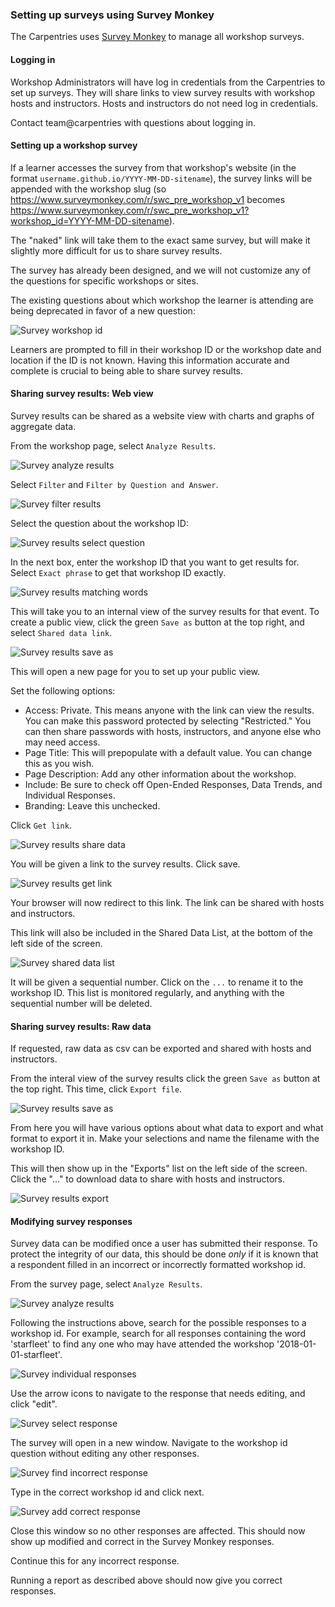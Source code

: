 ### Setting up surveys using Survey Monkey

The Carpentries uses [Survey Monkey](https://www.surveymonkey.com/) to manage all workshop surveys. 

#### Logging in

Workshop Administrators will have log in credentials from the Carpentries to set up surveys.  They will share links to view survey results with workshop hosts and instructors. Hosts and instructors do not need log in credentials.

Contact team@carpentries with questions about logging in.

#### Setting up a workshop survey

If a learner accesses the survey from that workshop's website (in the format `username.github.io/YYYY-MM-DD-sitename`), the survey links will be appended with the workshop slug (so https://www.surveymonkey.com/r/swc_pre_workshop_v1 becomes https://www.surveymonkey.com/r/swc_pre_workshop_v1?workshop_id=YYYY-MM-DD-sitename).

The "naked" link will take them to the exact same survey, but will make it slightly more difficult for us to share survey results.

The survey has already been designed, and we will not customize any of the questions for specific workshops or sites.

The existing questions about which workshop the learner is attending are being deprecated in favor of a new question:

![Survey workshop id](images/surveymonkey_workshopid.png)

Learners are prompted to fill in their workshop ID or the workshop date and location if the ID is not known. Having this information accurate and complete is crucial to being able to share survey results.

#### Sharing survey results: Web view

Survey results can be shared as a website view with charts and graphs of aggregate data.

From the workshop page, select `Analyze Results`.

![Survey analyze results](images/surveymonkey_analyzeresults.png)

Select `Filter` and `Filter by Question and Answer`.

![Survey filter results](images/surveymonkey_filter.png)

Select the question about the workshop ID:

![Survey results select question](images/surveymonkey_selectquestion.png)

In the next box, enter the workshop ID that you want to get results for.  Select `Exact phrase` to get that workshop ID exactly.

![Survey results matching words](images/surveymonkey_matchingwords.png)


This will take you to an internal view of the survey results for that event. To create a public view, click the green `Save as` button at the top right, and select `Shared data link`.

![Survey results save as](images/surveymonkey_saveas.png)

This will open a new page for you to set up your public view.

Set the following options:

* Access: Private. This means anyone with the link can view the results. You can make this password protected by selecting "Restricted." You can then share passwords with hosts, instructors, and anyone else who may need access.
* Page Title: This will prepopulate with a default value. You can change this as you wish.
* Page Description: Add any other information about the workshop.
* Include: Be sure to check off Open-Ended Responses, Data Trends, and Individual Responses.
* Branding: Leave this unchecked.

Click `Get link`.

![Survey results share data](images/surveymonkey_sharedata.png)

You will be given a link to the survey results. Click save.

![Survey results get link](images/surveymonkey_getlink.png)

Your browser will now redirect to this link. The link can be shared with hosts and instructors.

This link will also be included in the Shared Data List, at the bottom of the left side of the screen.

![Survey shared data list](images/surveymonkey_shareddatalist.png)

It will be given a sequential number. Click on the `...` to rename it to the workshop ID.  This list is monitored regularly, and anything with the sequential number will be deleted.


#### Sharing survey results: Raw data

If requested, raw data as csv can be exported and shared with hosts and instructors.

From the interal view of the survey results click the green `Save as` button at the top right. This time, click `Export file`.

![Survey results save as](images/surveymonkey_saveas.png)

From here you will have various options about what data to export and what format to export it in. Make your selections and name the filename with the workshop ID.

This will then show up in the "Exports" list on the left side of the screen.  Click the "..." to download data to share with hosts and instructors.

![Survey results export](images/surveymonkey_export.png)

#### Modifying survey responses

Survey data can be modified once a user has submitted their response.  To protect the integrity of our data, this should be done *only* if it is known that a respondent filled in an incorrect or incorrectly formatted workshop id.

From the survey page, select `Analyze Results`.

![Survey analyze results](images/surveymonkey_analyzeresults.png)

Following the instructions above, search for the possible responses to a workshop id.  For example, search for all responses containing the word 'starfleet' to find any one who may have attended the workshop '2018-01-01-starfleet'.  

![Survey individual responses](images/surveymonkey_individualresponses.png)

Use the arrow icons to navigate to the response that needs editing, and click "edit".  

![Survey select response](images/surveymonkey_selectresponse.png)

The survey will open in a new window.  Navigate to the workshop id question without editing any other responses.

![Survey find incorrect response](images/surveymonkey_incorrectslug.png)

Type in the correct workshop id and click next.

![Survey add correct response](images/surveymonkey_correctslug.png)

Close this window so no other responses are affected. This should now show up modified and correct in the Survey Monkey responses.

Continue this for any incorrect response.

Running a report as described above should now give you correct responses.


